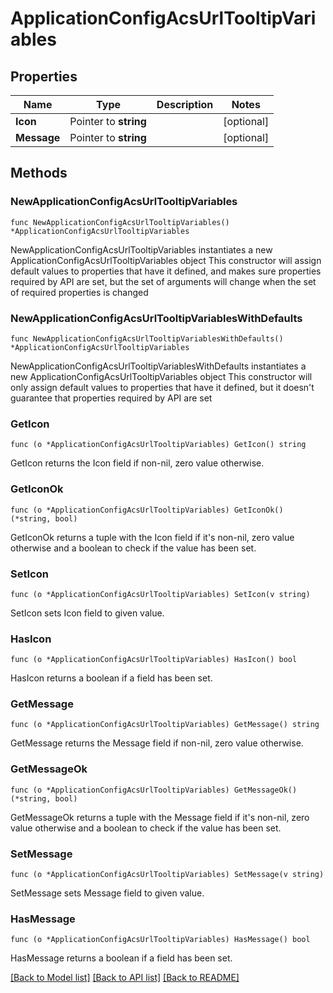 # ApplicationConfigAcsUrlTooltipVariables

## Properties

Name | Type | Description | Notes
------------ | ------------- | ------------- | -------------
**Icon** | Pointer to **string** |  | [optional] 
**Message** | Pointer to **string** |  | [optional] 

## Methods

### NewApplicationConfigAcsUrlTooltipVariables

`func NewApplicationConfigAcsUrlTooltipVariables() *ApplicationConfigAcsUrlTooltipVariables`

NewApplicationConfigAcsUrlTooltipVariables instantiates a new ApplicationConfigAcsUrlTooltipVariables object
This constructor will assign default values to properties that have it defined,
and makes sure properties required by API are set, but the set of arguments
will change when the set of required properties is changed

### NewApplicationConfigAcsUrlTooltipVariablesWithDefaults

`func NewApplicationConfigAcsUrlTooltipVariablesWithDefaults() *ApplicationConfigAcsUrlTooltipVariables`

NewApplicationConfigAcsUrlTooltipVariablesWithDefaults instantiates a new ApplicationConfigAcsUrlTooltipVariables object
This constructor will only assign default values to properties that have it defined,
but it doesn't guarantee that properties required by API are set

### GetIcon

`func (o *ApplicationConfigAcsUrlTooltipVariables) GetIcon() string`

GetIcon returns the Icon field if non-nil, zero value otherwise.

### GetIconOk

`func (o *ApplicationConfigAcsUrlTooltipVariables) GetIconOk() (*string, bool)`

GetIconOk returns a tuple with the Icon field if it's non-nil, zero value otherwise
and a boolean to check if the value has been set.

### SetIcon

`func (o *ApplicationConfigAcsUrlTooltipVariables) SetIcon(v string)`

SetIcon sets Icon field to given value.

### HasIcon

`func (o *ApplicationConfigAcsUrlTooltipVariables) HasIcon() bool`

HasIcon returns a boolean if a field has been set.

### GetMessage

`func (o *ApplicationConfigAcsUrlTooltipVariables) GetMessage() string`

GetMessage returns the Message field if non-nil, zero value otherwise.

### GetMessageOk

`func (o *ApplicationConfigAcsUrlTooltipVariables) GetMessageOk() (*string, bool)`

GetMessageOk returns a tuple with the Message field if it's non-nil, zero value otherwise
and a boolean to check if the value has been set.

### SetMessage

`func (o *ApplicationConfigAcsUrlTooltipVariables) SetMessage(v string)`

SetMessage sets Message field to given value.

### HasMessage

`func (o *ApplicationConfigAcsUrlTooltipVariables) HasMessage() bool`

HasMessage returns a boolean if a field has been set.


[[Back to Model list]](../README.md#documentation-for-models) [[Back to API list]](../README.md#documentation-for-api-endpoints) [[Back to README]](../README.md)


